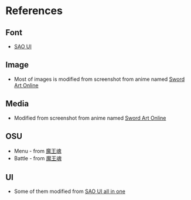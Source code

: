 # References

## Font

- [SAO UI](https://www.deviantart.com/darkblackswords/art/Sword-Art-Online-Font-342305125)

## Image

- Most of images is modified from screenshot from anime named [Sword Art Online](https://ani.gamer.com.tw/animeVideo.php?sn=926)

## Media

- Modified from screenshot from anime named [Sword Art Online](https://ani.gamer.com.tw/animeVideo.php?sn=926)

## OSU

- Menu - from [魔王魂](https://maou.audio/bgm_fantasy06/)
- Battle - from [魔王魂](https://maou.audio/bgm_fantasy11/)

## UI

- Some of them modified from [SAO UI all in one](https://www.deviantart.com/darkblackswords/art/Sword-Art-Online-Vector-Graphics-All-in-one-467548908)